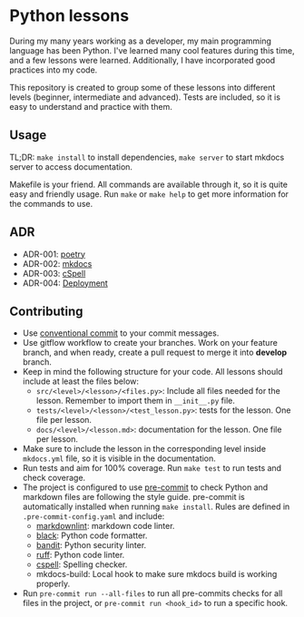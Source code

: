 # Python lessons

During my many years working as a developer, my main programming language has been
Python. I've learned many cool features during this time, and a few lessons were
learned. Additionally, I have incorporated good practices into my code.

This repository is created to group some of these lessons into different levels
(beginner, intermediate and advanced). Tests are included, so it is easy to
understand and practice with them.

## Usage

TL;DR: `make install` to install dependencies, `make server` to start mkdocs
server to access documentation.

Makefile is your friend. All commands are available through it, so it is quite
easy and friendly usage. Run `make` or `make help` to get more information for
the commands to use.

## ADR

- ADR-001: [poetry](docs/adr/001-poetry.md)
- ADR-002: [mkdocs](docs/adr/002-mkdocs.md)
- ADR-003: [cSpell](docs/adr/003-spelling.md)
- ADR-004: [Deployment](docs/adr/004-deployment.md)

## Contributing

- Use [conventional commit](https://www.conventionalcommits.org/en/v1.0.0/) to
your commit messages.
- Use gitflow workflow to create your branches. Work on your feature branch, and
  when ready, create a pull request to merge it into **develop** branch.
- Keep in mind the following structure for your code. All lessons should include
  at least the files below:
  - `src/<level>/<lesson>/<files.py>`: Include all files needed for the lesson.
    Remember to import them in `__init__.py` file.
  - `tests/<level>/<lesson>/<test_lesson.py>`: tests for the lesson. One file
    per lesson.
  - `docs/<level>/<lesson.md>`: documentation for the lesson. One file per
    lesson.
- Make sure to include the lesson in the corresponding level inside `mkdocs.yml`
  file, so it is visible in the documentation.
- Run tests and aim for 100% coverage. Run `make test` to run tests and
  check coverage.
- The project is configured to use [pre-commit](https://pre-commit.com/) to
  check Python and markdown files are following the style guide. pre-commit is
  automatically installed when running `make install`. Rules are defined in
  `.pre-commit-config.yaml` and include:
  - [markdownlint](https://github.com/igorshubovych/markdownlint-cli): markdown
    code linter.
  - [black](https://github.com/psf/black): Python code formatter.
  - [bandit](https://github.com/PyCQA/bandit): Python security linter.
  - [ruff](https://github.com/astral-sh/ruff-pre-commit): Python code linter.
  - [cspell](https://github.com/streetsidesoftware/cspell-cli): Spelling checker.
  - mkdocs-build: Local hook to make sure mkdocs build is working properly.
- Run `pre-commit run --all-files` to run all pre-commits checks for all files
  in the project, or `pre-commit run <hook_id>` to run a specific hook.
